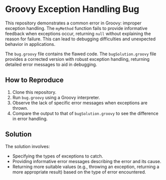 # Groovy Exception Handling Bug

This repository demonstrates a common error in Groovy: improper exception handling. The `myMethod` function fails to provide informative feedback when exceptions occur, returning `null` without explaining the reason for failure.  This can lead to debugging difficulties and unexpected behavior in applications.

The `bug.groovy` file contains the flawed code.  The `bugSolution.groovy` file provides a corrected version with robust exception handling, returning detailed error messages to aid in debugging.

## How to Reproduce

1. Clone this repository.
2. Run `bug.groovy` using a Groovy interpreter.
3. Observe the lack of specific error messages when exceptions are thrown.
4. Compare the output to that of `bugSolution.groovy` to see the difference in error handling.

## Solution

The solution involves:

* Specifying the types of exceptions to catch.
* Providing informative error messages describing the error and its cause.
* Returning more suitable values (e.g., throwing an exception, returning a more appropriate result) based on the type of error encountered. 
